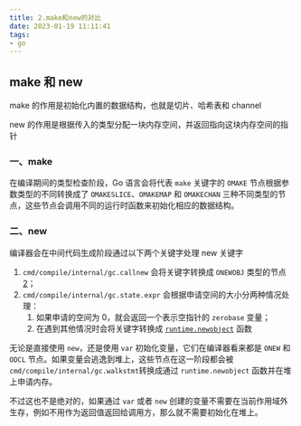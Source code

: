 ```yaml
---
title: 2.make和new的对比
date: 2023-01-19 11:11:41
tags:
- go
---
```


## make 和 new

make 的作用是初始化内置的数据结构，也就是切片、哈希表和 channel

new 的作用是根据传入的类型分配一块内存空间，并返回指向这块内存空间的指针

### 一、make

在编译期间的类型检查阶段，Go 语言会将代表 `make` 关键字的 `OMAKE` 节点根据参数类型的不同转换成了 `OMAKESLICE`、`OMAKEMAP` 和 `OMAKECHAN` 三种不同类型的节点，这些节点会调用不同的运行时函数来初始化相应的数据结构。

### 二、new

编译器会在中间代码生成阶段通过以下两个关键字处理 new 关键字

1. `cmd/compile/internal/gc.callnew` 会将关键字转换成 `ONEWOBJ` 类型的节点[2](https://draveness.me/golang/docs/part2-foundation/ch05-keyword/golang-make-and-new/#fn:2)；
2. `cmd/compile/internal/gc.state.expr` 会根据申请空间的大小分两种情况处理：
    1. 如果申请的空间为 0，就会返回一个表示空指针的 `zerobase` 变量；
    2. 在遇到其他情况时会将关键字转换成 [`runtime.newobject`](https://draveness.me/golang/tree/runtime.newobject) 函数

无论是直接使用 `new`，还是使用 `var` 初始化变量，它们在编译器看来都是 `ONEW` 和 `ODCL` 节点。如果变量会逃逸到堆上，这些节点在这一阶段都会被 `cmd/compile/internal/gc.walkstmt`转换成通过 `runtime.newobject` 函数并在堆上申请内存。

不过这也不是绝对的，如果通过 `var` 或者 `new` 创建的变量不需要在当前作用域外生存，例如不用作为返回值返回给调用方，那么就不需要初始化在堆上。